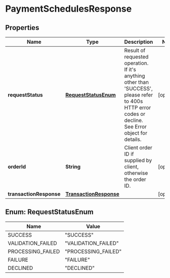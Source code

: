 
# PaymentSchedulesResponse

## Properties
Name | Type | Description | Notes
------------ | ------------- | ------------- | -------------
**requestStatus** | [**RequestStatusEnum**](#RequestStatusEnum) | Result of requested operation. If it&#39;s anything other than &#39;SUCCESS&#39;, please refer to 400s HTTP error codes or decline. See Error object for details. |  [optional]
**orderId** | **String** | Client order ID if supplied by client, otherwise the order ID. |  [optional]
**transactionResponse** | [**TransactionResponse**](TransactionResponse.md) |  |  [optional]


<a name="RequestStatusEnum"></a>
## Enum: RequestStatusEnum
Name | Value
---- | -----
SUCCESS | &quot;SUCCESS&quot;
VALIDATION_FAILED | &quot;VALIDATION_FAILED&quot;
PROCESSING_FAILED | &quot;PROCESSING_FAILED&quot;
FAILURE | &quot;FAILURE&quot;
DECLINED | &quot;DECLINED&quot;



